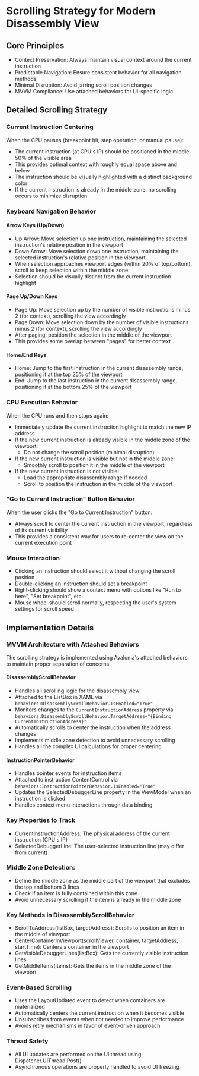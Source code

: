 # Scrolling Strategy for Modern Disassembly View

## Core Principles
- Context Preservation: Always maintain visual context around the current instruction
- Predictable Navigation: Ensure consistent behavior for all navigation methods
- Minimal Disruption: Avoid jarring scroll position changes
- MVVM Compliance: Use attached behaviors for UI-specific logic

## Detailed Scrolling Strategy
### Current Instruction Centering
When the CPU pauses (breakpoint hit, step operation, or manual pause):

- The current instruction (at CPU's IP) should be positioned in the middle 50% of the visible area
- This provides optimal context with roughly equal space above and below
- The instruction should be visually highlighted with a distinct background color
- If the current instruction is already in the middle zone, no scrolling occurs to minimize disruption

### Keyboard Navigation Behavior

#### Arrow Keys (Up/Down)
- Up Arrow: Move selection up one instruction, maintaining the selected instruction's relative position in the viewport
- Down Arrow: Move selection down one instruction, maintaining the selected instruction's relative position in the viewport
- When selection approaches viewport edges (within 20% of top/bottom), scroll to keep selection within the middle zone
- Selection should be visually distinct from the current instruction highlight

#### Page Up/Down Keys
- Page Up: Move selection up by the number of visible instructions minus 2 (for context), scrolling the view accordingly
- Page Down: Move selection down by the number of visible instructions minus 2 (for context), scrolling the view accordingly
- After paging, position the selection in the middle of the viewport
- This provides some overlap between "pages" for better context

#### Home/End Keys
- Home: Jump to the first instruction in the current disassembly range, positioning it at the top 25% of the viewport
- End: Jump to the last instruction in the current disassembly range, positioning it at the bottom 25% of the viewport

### CPU Execution Behavior
When the CPU runs and then stops again:

- Immediately update the current instruction highlight to match the new IP address
- If the new current instruction is already visible in the middle zone of the viewport:
  - Do not change the scroll position (minimal disruption)
- If the new current instruction is visible but not in the middle zone:
  - Smoothly scroll to position it in the middle of the viewport
- If the new current instruction is not visible:
  - Load the appropriate disassembly range if needed
  - Scroll to position the instruction in the middle of the viewport

### "Go to Current Instruction" Button Behavior
When the user clicks the "Go to Current Instruction" button:

- Always scroll to center the current instruction in the viewport, regardless of its current visibility
- This provides a consistent way for users to re-center the view on the current execution point

### Mouse Interaction
- Clicking an instruction should select it without changing the scroll position
- Double-clicking an instruction should set a breakpoint
- Right-clicking should show a context menu with options like "Run to here", "Set breakpoint", etc.
- Mouse wheel should scroll normally, respecting the user's system settings for scroll speed

## Implementation Details

### MVVM Architecture with Attached Behaviors

The scrolling strategy is implemented using Avalonia's attached behaviors to maintain proper separation of concerns:

#### DisassemblyScrollBehavior
- Handles all scrolling logic for the disassembly view
- Attached to the ListBox in XAML via `behaviors:DisassemblyScrollBehavior.IsEnabled="True"`
- Monitors changes to the `CurrentInstructionAddress` property via `behaviors:DisassemblyScrollBehavior.TargetAddress="{Binding CurrentInstructionAddress}"`
- Automatically scrolls to center the instruction when the address changes
- Implements middle zone detection to avoid unnecessary scrolling
- Handles all the complex UI calculations for proper centering

#### InstructionPointerBehavior
- Handles pointer events for instruction items
- Attached to instruction ContentControl via `behaviors:InstructionPointerBehavior.IsEnabled="True"`
- Updates the SelectedDebuggerLine property in the ViewModel when an instruction is clicked
- Handles context menu interactions through data binding

### Key Properties to Track
- CurrentInstructionAddress: The physical address of the current instruction (CPU's IP)
- SelectedDebuggerLine: The user-selected instruction line (may differ from current)

### Middle Zone Detection:
- Define the middle zone as the middle part of the viewport that excludes the top and bottom 3 lines
- Check if an item is fully contained within this zone
- Avoid unnecessary scrolling if the item is already in the middle zone

### Key Methods in DisassemblyScrollBehavior
- ScrollToAddress(listBox, targetAddress): Scrolls to position an item in the middle of viewport
- CenterContainerInViewport(scrollViewer, container, targetAddress, startTime): Centers a container in the viewport
- GetVisibleDebuggerLines(listBox): Gets the currently visible instruction lines
- GetMiddleItems(items): Gets the items in the middle zone of the viewport

### Event-Based Scrolling
- Uses the LayoutUpdated event to detect when containers are materialized
- Automatically centers the current instruction when it becomes visible
- Unsubscribes from events when not needed to improve performance
- Avoids retry mechanisms in favor of event-driven approach

### Thread Safety
- All UI updates are performed on the UI thread using Dispatcher.UIThread.Post()
- Asynchronous operations are properly handled to avoid UI freezing

